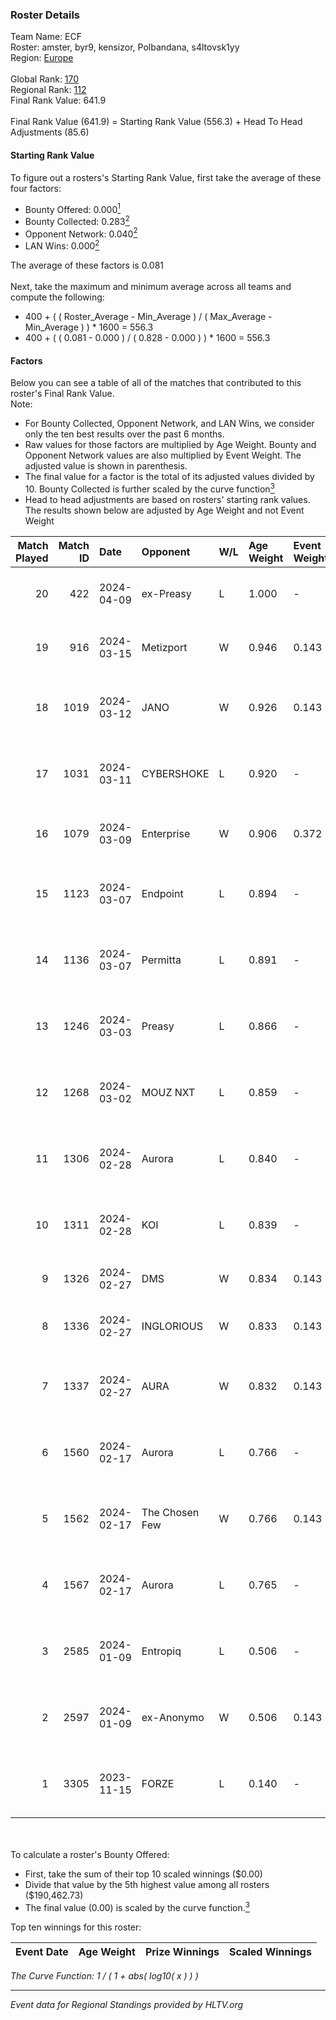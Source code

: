 ### Roster Details<br />
Team Name: ECF<br />
Roster: amster, byr9, kensizor, Polbandana, s4ltovsk1yy<br />
Region: [Europe]( ../standings_europe.md)<br />
<br />
Global Rank: [170](../standings_global.md)<br />
Regional Rank: [112]( ../standings_europe.md)<br />
Final Rank Value:  641.9<br />
<br />
Final Rank Value (641.9) = Starting Rank Value (556.3) + Head To Head Adjustments (85.6)<br />

#### Starting Rank Value<br />
To figure out a rosters's Starting Rank Value, first take the average of these four factors:<br />
- Bounty Offered: 0.000[<sup>1</sup>](#table2)
- Bounty Collected: 0.283[<sup>2</sup>](#table1)
- Opponent Network: 0.040[<sup>2</sup>](#table1)
- LAN Wins: 0.000[<sup>2</sup>](#table1)

The average of these factors is 0.081<br />
<br />
Next, take the maximum and minimum average across all teams and compute the following:<br />
- 400 + ( ( Roster_Average - Min_Average ) / ( Max_Average - Min_Average ) ) * 1600 = 556.3
- 400 + ( ( 0.081 - 0.000 ) / ( 0.828 - 0.000 ) ) * 1600 = 556.3


#### Factors<br />
Below you can see a table of all of the matches that contributed to this roster's Final Rank Value.<br />
Note:<br />

- For Bounty Collected, Opponent Network, and LAN Wins, we consider only the ten best results over the past 6 months.
- Raw values for those factors are multiplied by Age Weight. Bounty and Opponent Network values are also multiplied by Event Weight. The adjusted value is shown in parenthesis.
- The final value for a factor is the total of its adjusted values divided by 10. Bounty Collected is further scaled by the curve function[<sup>3</sup>](#curveFunction)
- Head to head adjustments are based on rosters' starting rank values. The results shown below are adjusted by Age Weight and not Event Weight
<span id="table1"></span><br />


| Match Played | Match ID | Date       | Opponent       | W/L | Age Weight | Event Weight | Bounty Collected | Opponent Network | LAN Wins  | H2H Adj. | Roster                                          |
| -: | -: | :- | :- | :- | :- | :- | :- | :- | :- | -: | :- |
|           20 |      422 | 2024-04-09 | ex-Preasy      | L   | 1.000      | -            | -                | -                | -         |    -6.99 | amster, byr9, kensizor, Polbandana, s4ltovsk1yy |
|           19 |      916 | 2024-03-15 | Metizport      | W   | 0.946      | 0.143        | 0.136 (0.018)    | 1.000 (0.135)    | 0 (0.000) |    27.02 | amster, byr9, kensizor, Polbandana, s4ltovsk1yy |
|           18 |     1019 | 2024-03-12 | JANO           | W   | 0.926      | 0.143        | 0.001 (0.000)    | 0.220 (0.029)    | 0 (0.000) |    15.74 | byr9, kensizor, munch, Polbandana, s4ltovsk1yy  |
|           17 |     1031 | 2024-03-11 | CYBERSHOKE     | L   | 0.920      | -            | -                | -                | -         |   -12.00 | fen2k, FenomeN, flamie, Re1GN, sh1nejezzz       |
|           16 |     1079 | 2024-03-09 | Enterprise     | W   | 0.906      | 0.372        | 0.026 (0.009)    | 0.452 (0.152)    | 0 (0.000) |    24.28 | bajmi, Demho, ex1st, fr3nd, TOAO                |
|           15 |     1123 | 2024-03-07 | Endpoint       | L   | 0.894      | -            | -                | -                | -         |    -6.36 | AZUWU, MiGHTYMAX, sl3nd, Surreal, swicher       |
|           14 |     1136 | 2024-03-07 | Permitta       | L   | 0.891      | -            | -                | -                | -         |    -4.06 | byr9, kensizor, munch, Polbandana, s4ltovsk1yy  |
|           13 |     1246 | 2024-03-03 | Preasy         | L   | 0.866      | -            | -                | -                | -         |    -2.33 | byr9, kensizor, munch, Polbandana, s4ltovsk1yy  |
|           12 |     1268 | 2024-03-02 | MOUZ NXT       | L   | 0.859      | -            | -                | -                | -         |    -3.82 | byr9, kensizor, munch, Polbandana, s4ltovsk1yy  |
|           11 |     1306 | 2024-02-28 | Aurora         | L   | 0.840      | -            | -                | -                | -         |    -0.64 | byr9, kensizor, munch, Polbandana, s4ltovsk1yy  |
|           10 |     1311 | 2024-02-28 | KOI            | L   | 0.839      | -            | -                | -                | -         |    -1.75 | byr9, kensizor, munch, Polbandana, s4ltovsk1yy  |
|            9 |     1326 | 2024-02-27 | DMS            | W   | 0.834      | 0.143        | 0.000 (0.000)    | 0.085 (0.010)    | 0 (0.000) |    10.76 | AW, h1te, kAlash, sFade8, sm3t                  |
|            8 |     1336 | 2024-02-27 | INGLORIOUS     | W   | 0.833      | 0.143        | 0.000 (0.000)    | 0.089 (0.011)    | 0 (0.000) |    11.67 | Drobnyy, Esphirion, Jad0R1x, LAYM, V1           |
|            7 |     1337 | 2024-02-27 | AURA           | W   | 0.832      | 0.143        | 0.000 (0.000)    | 0.075 (0.009)    | 0 (0.000) |    10.96 | byr9, kensizor, munch, Polbandana, s4ltovsk1yy  |
|            6 |     1560 | 2024-02-17 | Aurora         | L   | 0.766      | -            | -                | -                | -         |    -0.41 | byr9, kensizor, munch, Polbandana, s4ltovsk1yy  |
|            5 |     1562 | 2024-02-17 | The Chosen Few | W   | 0.766      | 0.143        | 0.004 (0.000)    | 0.340 (0.037)    | 0 (0.000) |    16.94 | byr9, kensizor, munch, Polbandana, s4ltovsk1yy  |
|            4 |     1567 | 2024-02-17 | Aurora         | L   | 0.765      | -            | -                | -                | -         |    -0.34 | byr9, kensizor, munch, Polbandana, s4ltovsk1yy  |
|            3 |     2585 | 2024-01-09 | Entropiq       | L   | 0.506      | -            | -                | -                | -         |    -4.32 | byr9, kensizor, munch, Polbandana, s4ltovsk1yy  |
|            2 |     2597 | 2024-01-09 | ex-Anonymo     | W   | 0.506      | 0.143        | 0.027 (0.002)    | 0.276 (0.020)    | 0 (0.000) |    12.28 | byr9, kensizor, munch, Polbandana, s4ltovsk1yy  |
|            1 |     3305 | 2023-11-15 | FORZE          | L   | 0.140      | -            | -                | -                | -         |    -1.04 | byr9, kensizor, munch, Polbandana, s4ltovsk1yy  |

<br />
<span id="table2"></span><br />
To calculate a roster's Bounty Offered:<br />

- First, take the sum of their top 10 scaled winnings ($0.00)
- Divide that value by the 5th highest value among all rosters ($190,462.73)
- The final value (0.00) is scaled by the curve function.[<sup>3</sup>](#curveFunction)

Top ten winnings for this roster:<br />

| Event Date | Age Weight | Prize Winnings | Scaled Winnings |
| :- | -: | :- | :- |


<span id="curveFunction"></span>_The Curve Function: 1 / ( 1 + abs( log10( x ) ) )_<br />

---
_Event data for Regional Standings provided by HLTV.org_<br />
